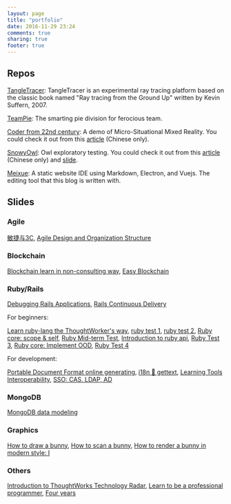 ```yaml
---
layout: page
title: "portfolio"
date: 2016-11-29 23:24
comments: true
sharing: true
footer: true
---
```


## Repos

[TangleTracer](https://github.com/hanystudy/TangleTracer): TangleTracer is an experimental ray tracing platform based on the classic book named "Ray tracing from the Ground Up" written by Kevin Suffern, 2007.

[TeamPie](https://github.com/hanystudy/TeamPie): The smarting pie division for ferocious team.

[Coder from 22nd century](https://github.com/hanystudy/coder-from-22nd-century): A demo of Micro-Situational Mixed Reality. You could check it out from this [article](http://www.hanyi.name/blog/2016/11/20/micro-situational-mixed-reality/) (Chinese only).

[SnowyOwl](https://github.com/hanystudy/snowy_owl): Owl exploratory testing. You could check it out from this [article](http://www.hanyi.name/blog/2017/12/17/owl-exploratory-testing/) (Chinese only) and [slide](http://slides.com/hanyi8000/snowy-owl#/).

[Meixue](https://github.com/hanystudy/meixue): A static website IDE using Markdown, Electron, and Vuejs. The editing tool that this blog is written with.

## Slides

### Agile

[敏捷与3C](http://slides.com/hanyi8000/ci-cd-and-cd#/), [Agile Design
and
Organization Structure](http://slides.com/hanyi8000/deck-33#/)

### Blockchain

[Blockchain learn in non-consulting way](http://slides.com/hanyi8000/blockchain#/), [Easy Blockchain](http://slides.com/hanyi8000/blockchain-25#/)

### Ruby/Rails

[Debugging Rails Applications](http://slides.com/hanyi8000/debugging-rails-applications#/), [Rails Continuous Delivery](http://slides.com/hanyi8000/rails-continuous-delivery#/)

For beginners:

[Learn ruby-lang the ThoughtWorker's way](http://slides.com/hanyi8000/deck-16#/), [ruby test 1](http://slides.com/hanyi8000/deck-16-17#/), [ruby test 2](http://slides.com/hanyi8000/deck-16-17-18#/), [Ruby core: scope & self](http://slides.com/hanyi8000/deck-16-17-18-19-20-22-23#/), [Ruby Mid-term Test](http://slides.com/hanyi8000/deck-16-17-18-19-20#/), [Introduction to ruby api](http://slides.com/hanyi8000/deck-16-17-18-19#/), [Ruby Test 3](http://slides.com/hanyi8000/deck-16-17-18-19-20-22#/), [Ruby core: Implement OOD](http://slides.com/hanyi8000/deck-16-17-18-19-20-21#/), [Ruby Test 4](http://slides.com/hanyi8000/deck-16-17-18-19-20-22-24#/)

For development:

[Portable Document Format online generating](http://slides.com/hanyi8000/deck-27#/), [i18n 💑 gettext](http://slides.com/hanyi8000/i18n#/), [Learning Tools Interoperability](http://slides.com/hanyi8000/gc-integration#/), [SSO: CAS, LDAP, AD](http://slides.com/hanyi8000/gc-integration-7#/)

### MongoDB

[MongoDB data modeling](http://slides.com/hanyi8000/mongodb-data-modeling)

### Graphics

[How to draw a bunny](http://slides.com/hanyi8000/how-to-draw-a-bunny#/), [How to scan a bunny](http://slides.com/hanyi8000/how-to-draw-a-bunny-5#/), [How to render a bunny in modern style: I](http://slides.com/hanyi8000/how-to-draw-a-bunny-8#/)

### Others

[Introduction to ThoughtWorks Technology Radar](http://slides.com/hanyi8000/asd-14#/), [Learn to be a professional programmer](http://slides.com/hanyi8000/deck-29#/), [Four years](http://slides.com/hanyi8000/deck-34#/)
